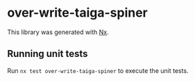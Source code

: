 # over-write-taiga-spiner

This library was generated with [Nx](https://nx.dev).

## Running unit tests

Run `nx test over-write-taiga-spiner` to execute the unit tests.
